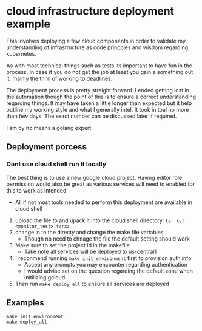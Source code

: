 <!--*- mode:markdown -*-->

# cloud infrastructure deployment example

This involves deploying a few cloud components in order to validate my understanding of infrastructure as code princples and wisdom regarding  kubernetes.

As with most technical things such as tests its important to have fun in the process. In case if you do not get the job at least you gain a something out it, mainly the thrill of working to deadlines.

The deployment process is pretty straight forward. I ended getting lost in the automation though the point of this is to ensure a correct understanding regarding things. 
It may have taken a little longer than expected but it help outline my working style and what I generally intel. It took in toal no more than few days. The exact number can be discussed later if required.


I am by no means a golang expert

## Deployment porcess

### Dont use cloud shell run it locally

The best thing is to use a new google cloud project. Having editor role permission would also be great as various services will need to enabled for this to work as intended.

- All if not most tools needed to perform this deployment are available in cloud shell

1. upload the file to and upack it into the cloud shell directory: 
`tar xvf <monitor_test>.tarxz`
1. change in to the directy and change the make file variables
    - Though no need to chnage the file the default setting should work
1. Make sure to set the project Id in the makefile
    - Take note all services will be deployed to us-central1
1. I reconmend running `make init_environment` first to provision auth info
    - Accept any prompts you may encounter regarding authentication
    - I would advise set on the question regarding the default zone when initilizing gcloud
1. Then run `make deploy_all` to ensure all services are deployed

## Examples

```shell
make init_environment
make deploy_all
```

 
